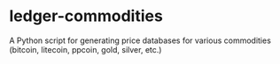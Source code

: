 ledger-commodities
==================

A Python script for generating price databases for various commodities (bitcoin, litecoin, ppcoin, gold, silver, etc.)